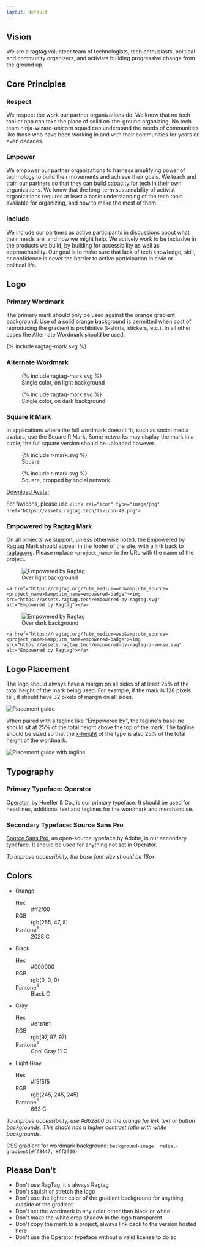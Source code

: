 ```yaml
---
layout: default
---
```


<section id="intro" markdown="1">

## Vision

We are a ragtag volunteer team of technologists, tech enthusiasts, political and community organizers, and activists building progressive change from the ground&nbsp;up.

</section>

<section markdown="1">

## Core Principles

### Respect

We respect the work our partner organizations do. We know that no tech tool or app can take the place of solid on-the-ground organizing. No tech team ninja-wizard-unicorn squad can understand the needs of communities like those who have been working in and with their communities for years or even&nbsp;decades.

### Empower

We empower our partner organizations to harness amplifying power of technology to build their movements and achieve their goals. We teach and train our partners so that they can build capacity for tech in their own organizations. We know that the long-term sustainability of activist organizations requires at least a basic understanding of the tech tools available for organizing, and how to make the most of&nbsp;them.

### Include

We include our partners as active participants in discussions about what their needs are, and how we might help. We actively work to be inclusive in the products we build, by building for accessibility as well as approachability. Our goal is to make sure that lack of tech knowledge, skill, or confidence is never the barrier to active participation in civic or political&nbsp;life.

</section>

<section markdown="1">

## Logo

### Primary Wordmark

The primary mark should only be used against the orange gradient background. Use of a solid orange background is permitted when cost of reproducing the gradient is prohibitive (t-shirts, stickers, etc.). In all other cases the Alternate Wordmark should be used.

<p>
  <span class="ragtag-mark-background ragtag-mark-background-gradient">{% include ragtag-mark.svg %}</span>
</p>

### Alternate Wordmark

<div>
  <figure>
    <span class="ragtag-mark-background">{% include ragtag-mark.svg %}</span>
    <figcaption>Single color, on light background</figcaption>
  </figure>

  <figure>
    <span class="ragtag-mark-background ragtag-mark-inverse ragtag-mark-background-inverse">{% include ragtag-mark.svg %}</span>
    <figcaption>Single color, on dark background</figcaption>
  </figure>
</div>

### Square R Mark

In applications where the full wordmark doesn't fit, such as social media avatars, use the Square R Mark. Some networks may display the mark in a circle; the full square version should be uploaded however.

<div>
  <figure>
    <span class="ragtag-mark-background ragtag-mark-background-square ragtag-mark-background-gradient">{% include r-mark.svg %}</span>
    <figcaption>Square</figcaption>
  </figure>

  <figure>
    <span class="ragtag-mark-background ragtag-mark-background-circle ragtag-mark-background-gradient">{% include r-mark.svg %}</span>
    <figcaption>Square, cropped by social network</figcaption>
  </figure>
</div>

<a href="https://assets.ragtag.tech/ragtag-avatar.png" download class="button">Download Avatar</a>

For favicons, please use `<link rel="icon" type="image/png" href="https://assets.ragtag.tech/favicon-48.png">`.

### Empowered by Ragtag Mark

On all projects we support, unless otherwise noted, the Empowered by Ragtag Mark should appear in the footer of the site, with a link back to [ragtag.org](https://ragtag.org). Please replace `<project_name>` in the URL with the name of the project.

<figure>
  <span class="ragtag-mark-background"><img src="https://assets.ragtag.tech/empowered-by-ragtag.svg" alt="Empowered by Ragtag"></span>
  <figcaption>Over light background</figcaption>
</figure>

`<a href="https://ragtag.org/?utm_medium=web&amp;utm_source=<project_name>&amp;utm_name=empowered-badge"><img src="https://assets.ragtag.tech/empowered-by-ragtag.svg" alt="Empowered by Ragtag"></a>`

<figure>
  <span class="ragtag-mark-background ragtag-mark-background-inverse"><img src="https://assets.ragtag.tech/empowered-by-ragtag-inverse.svg" alt="Empowered by Ragtag"></span>
  <figcaption>Over dark background</figcaption>
</figure>

`<a href="https://ragtag.org/?utm_medium=web&amp;utm_source=<project_name>&amp;utm_name=empowered-badge"><img src="https://assets.ragtag.tech/empowered-by-ragtag-inverse.svg" alt="Empowered by Ragtag"></a>`

</section>

<section markdown="1">

## Logo Placement

The logo should always have a margin on all sides of at least 25% of the total height of the mark being used. For example, if the mark is 128 pixels tall, it should have 32 pixels of margin on all sides.

![Placement guide](https://assets.ragtag.tech/placement-guide.png)

When paired with a tagline like "Empowered by", the tagline's baseline should sit at 25% of the total height above the top of the mark. The tagline should be sized so that the [x-height](https://en.wikipedia.org/wiki/X-height) of the type is also 25% of the total height of the wordmark.

![Placement guide with tagline](https://assets.ragtag.tech/placement-guide-tagline.png)

</section>

<section markdown="1">

## Typography

### Primary Typeface: Operator

[Operator](https://www.typography.com/fonts/operator/overview/), by Hoefler & Co., is our primary typeface. It should be used for headlines, additional text and taglines for the wordmark and merchandise.

### Secondary Typeface: Source Sans Pro

[Source Sans Pro](https://fonts.google.com/specimen/Source+Sans+Pro), an open-source typeface by Adobe, is our secondary typeface. It should be used for anything not set in Operator.

_To improve accessibility, the base font size should be 18px._

</section>

<section markdown="1">

## Colors

<ul class="color-swatches">
  <li>
    <span class="color-swatch color-swatch-orange"></span>
    <span class="color-swatch-label">Orange</span>
    <dl class="color-swatch-values">
      <dt>Hex</dt> <dd>#ff2f00</dd>
      <dt>RGB</dt> <dd>rgb(255, 47, 8)</dd>
      <dt>Pantone<sup>&reg;</sup></dt> <dd>2028 C</dd>
    </dl>
  </li><!--
  --><li>
    <span class="color-swatch color-swatch-black"></span>
    <span class="color-swatch-label">Black</span>
    <dl class="color-swatch-values">
      <dt>Hex</dt> <dd>#000000</dd>
      <dt>RGB</dt> <dd>rgb(0, 0, 0)</dd>
      <dt>Pantone<sup>&reg;</sup></dt> <dd>Black C</dd>
    </dl>
  </li><!--
  --><li>
    <span class="color-swatch color-swatch-gray"></span>
    <span class="color-swatch-label">Gray</span>
    <dl class="color-swatch-values">
      <dt>Hex</dt> <dd>#616161</dd>
      <dt>RGB</dt> <dd>rgb(97, 97, 97)</dd>
      <dt>Pantone<sup>&reg;</sup></dt> <dd>Cool Gray 11 C</dd>
    </dl>
  </li><!--
  --><li>
    <span class="color-swatch color-swatch-gray-light"></span>
    <span class="color-swatch-label">Light Gray</span>
    <dl class="color-swatch-values">
      <dt>Hex</dt> <dd>#f5f5f5</dd>
      <dt>RGB</dt> <dd>rgb(245, 245, 245)</dd>
      <dt>Pantone<sup>&reg;</sup></dt> <dd>663 C</dd>
    </dl>
  </li>
</ul>

_To improve accessibility, use #db2800 as the orange for link text or button backgrounds. This shade has a higher contrast ratio with white backgrounds._

CSS gradient for wordmark background: `background-image: radial-gradient(#ff8447, #ff2f00)`

</section>

<section markdown="1">

## Please Don't

* Don't use RagTag, it's always Ragtag
* Don't squish or stretch the logo
* Don't use the lighter color of the gradient background for anything outside of the gradient
* Don't set the wordmark in any color other than black or white
* Don't make the white drop shadow in the logo transparent
* Don't copy the mark to a project, always link back to the version hosted here
* Don't use the Operator typeface without a valid license to do so

</section>
